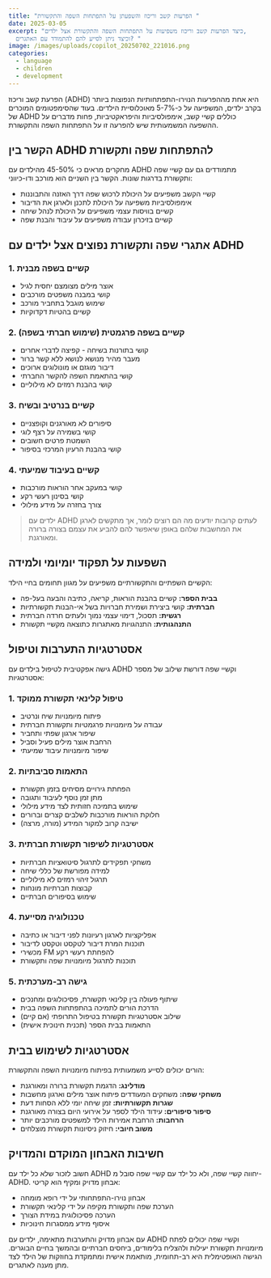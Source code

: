 ```yaml
---
title: "הפרעות קשב וריכוז והשפעתן על התפתחות השפה והתקשורת "
date: 2025-03-05
excerpt: "כיצד הפרעות קשב וריכוז משפיעות על התפתחות השפה והתקשורת אצל ילדים,
  וכיצד ניתן לסייע להם להתמודד עם האתגרים? "
image: /images/uploads/copilot_20250702_221016.png
categories:
  - language
  - children
  - development
---
```

הפרעת קשב וריכוז (ADHD) היא אחת מההפרעות הנוירו-התפתחותיות הנפוצות ביותר בקרב ילדים, המשפיעה על כ-5-7% מאוכלוסיית הילדים. בעוד שהסימפטומים המוכרים של ADHD כוללים קשיי קשב, אימפולסיביות והיפראקטיביות, פחות מדברים על ההשפעה המשמעותית שיש להפרעה זו על התפתחות השפה והתקשורת.

## הקשר בין ADHD להתפתחות שפה ותקשורת

מחקרים מראים כי 45-50% מהילדים עם ADHD מתמודדים גם עם קשיי שפה ותקשורת בדרגות שונות. הקשר בין השניים הוא מורכב ודו-כיווני:

* קשיי הקשב משפיעים על היכולת לרכוש שפה דרך האזנה והתבוננות
* אימפולסיביות משפיעה על היכולת לתכנן ולארגן את הדיבור
* קשיים בוויסות עצמי משפיעים על היכולת לנהל שיחה
* קשיים בזיכרון עבודה משפיעים על עיבוד והבנת שפה

## אתגרי שפה ותקשורת נפוצים אצל ילדים עם ADHD

### 1. קשיים בשפה מבנית

* אוצר מילים מצומצם יחסית לגיל
* קושי במבנה משפטים מורכבים
* שימוש מוגבל בתחביר מורכב
* קשיים בהטיות דקדוקיות

### 2. קשיים בשפה פרגמטית (שימוש חברתי בשפה)

* קושי בתורנות בשיחה - קפיצה לדברי אחרים
* מעבר מהיר מנושא לנושא ללא קשר ברור
* דיבור מוגזם או מונולוגים ארוכים
* קושי בהתאמת השפה להקשר החברתי
* קושי בהבנת רמזים לא מילוליים

### 3. קשיים בנרטיב ובשיח

* סיפורים לא מאורגנים וקופצניים
* קושי בשמירה על רצף לוגי
* השמטת פרטים חשובים
* קושי בהבנת הרעיון המרכזי בסיפור

### 4. קשיים בעיבוד שמיעתי

* קושי במעקב אחר הוראות מורכבות
* קושי בסינון רעשי רקע
* צורך בחזרה על מידע מילולי

> ילדים עם ADHD לעתים קרובות יודעים מה הם רוצים לומר, אך מתקשים לארגן את המחשבות שלהם באופן שיאפשר להם להביע את עצמם בצורה ברורה ומאורגנת.

## השפעות על תפקוד יומיומי ולמידה

הקשיים השפתיים והתקשורתיים משפיעים על מגוון תחומים בחיי הילד:

* **בבית הספר:** קשיים בהבנת הוראות, קריאה, כתיבה והבעה בעל-פה
* **חברתית:** קושי ביצירת ושמירת חברויות בשל אי-הבנות תקשורתיות
* **רגשית:** תסכול, דימוי עצמי נמוך ולעתים חרדה חברתית
* **התנהגותית:** התנהגויות מאתגרות כתוצאה מקשיי תקשורת

## אסטרטגיות התערבות וטיפול

גישה אפקטיבית לטיפול בילדים עם ADHD וקשיי שפה דורשת שילוב של מספר אסטרטגיות:

### 1. טיפול קלינאי תקשורת ממוקד

* פיתוח מיומנויות שיח ונרטיב
* עבודה על מיומנויות פרגמטיות ותקשורת חברתית
* שיפור ארגון שפתי ותחביר
* הרחבת אוצר מילים פעיל וסביל
* שיפור מיומנויות עיבוד שמיעתי

### 2. התאמות סביבתיות

* הפחתת גירויים מסיחים בזמן תקשורת
* מתן זמן נוסף לעיבוד ותגובה
* שימוש בתמיכה חזותית לצד מידע מילולי
* חלוקת הוראות מורכבות לשלבים קצרים וברורים
* ישיבה קרוב למקור המידע (מורה, מרצה)

### 3. אסטרטגיות לשיפור תקשורת חברתית

* משחקי תפקידים לתרגול סיטואציות חברתיות
* למידה מפורשת של כללי שיחה
* תרגול זיהוי רמזים לא מילוליים
* קבוצות חברתיות מונחות
* שימוש בסיפורים חברתיים

### 4. טכנולוגיה מסייעת

* אפליקציות לארגון רעיונות לפני דיבור או כתיבה
* תוכנות המרת דיבור לטקסט וטקסט לדיבור
* מכשירי FM להפחתת רעשי רקע
* תוכנות לתרגול מיומנויות שפה ותקשורת

### 5. גישה רב-מערכתית

* שיתוף פעולה בין קלינאי תקשורת, פסיכולוגים ומחנכים
* הדרכת הורים לתמיכה בהתפתחות השפה בבית
* שילוב אסטרטגיות תקשורת בטיפול התרופתי (אם קיים)
* התאמות בבית הספר (תכנית חינוכית אישית)

## אסטרטגיות לשימוש בבית

הורים יכולים לסייע משמעותית בפיתוח מיומנויות השפה והתקשורת:

* **מודלינג:** הדגמת תקשורת ברורה ומאורגנת
* **משחקי שפה:** משחקים המעודדים פיתוח אוצר מילים וארגון מחשבות
* **שגרות תקשורתיות:** זמן שיחה יומי ללא הסחות דעת
* **סיפור סיפורים:** עידוד הילד לספר על אירועי היום בצורה מאורגנת
* **הרחבות:** הרחבת אמירות הילד למשפטים מורכבים יותר
* **משוב חיובי:** חיזוק ניסיונות תקשורת מוצלחים

## חשיבות האבחון המוקדם והמדויק

חשוב לזכור שלא כל ילד עם ADHD יחווה קשיי שפה, ולא כל ילד עם קשיי שפה סובל מ-ADHD. אבחון מדויק ומקיף הוא קריטי:

* אבחון נוירו-התפתחותי על ידי רופא מומחה
* הערכת שפה ותקשורת מקיפה על ידי קלינאי תקשורת
* הערכה פסיכולוגית במידת הצורך
* איסוף מידע ממסגרות חינוכיות

עם אבחון מדויק והתערבות מתאימה, ילדים עם ADHD וקשיי שפה יכולים לפתח מיומנויות תקשורת יעילות ולהצליח בלימודים, ביחסים חברתיים ובהמשך בחיים הבוגרים. הגישה האופטימלית היא רב-תחומית, מותאמת אישית ומתמקדת בחוזקות של הילד לצד מתן מענה לאתגרים.